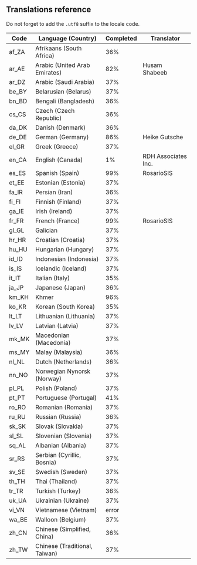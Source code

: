 Translations reference
----------------------

Do not forget to add the `.utf8` suffix to the locale code.

| Code  | Language (Country)            | Completed | Translator          |
| ----- | ----------------------------- | --------- | ------------------- |
| af_ZA | Afrikaans (South Africa)      | 36%       |                     |
| ar_AE | Arabic (United Arab Emirates) | 82%       | Husam Shabeeb       |
| ar_DZ | Arabic (Saudi Arabia)         | 37%       |                     |
| be_BY | Belarusian (Belarus)          | 37%       |                     |
| bn_BD | Bengali (Bangladesh)          | 36%       |                     |
| cs_CS | Czech (Czech Republic)        | 36%       |                     |
| da_DK | Danish (Denmark)              | 36%       |                     |
| de_DE | German (Germany)              | 86%       | Heike Gutsche       |
| el_GR | Greek (Greece)                | 37%       |                     |
| en_CA | English (Canada)              | 1%        | RDH Associates Inc. |
| es_ES | Spanish (Spain)               | 99%       | RosarioSIS          |
| et_EE | Estonian (Estonia)            | 37%       |                     |
| fa_IR | Persian (Iran)                | 36%       |                     |
| fi_FI | Finnish (Finland)             | 37%       |                     |
| ga_IE | Irish (Ireland)               | 37%       |                     |
| fr_FR | French (France)               | 99%       | RosarioSIS          |
| gl_GL | Galician                      | 37%       |                     |
| hr_HR | Croatian (Croatia)            | 37%       |                     |
| hu_HU | Hungarian (Hungary)           | 37%       |                     |
| id_ID | Indonesian (Indonesia)        | 37%       |                     |
| is_IS | Icelandic (Iceland)           | 37%       |                     |
| it_IT | Italian (Italy)               | 35%       |                     |
| ja_JP | Japanese (Japan)              | 36%       |                     |
| km_KH | Khmer                         | 96%       |                     |
| ko_KR | Korean (South Korea)          | 35%       |                     |
| lt_LT | Lithuanian (Lithuania)        | 37%       |                     |
| lv_LV | Latvian (Latvia)              | 37%       |                     |
| mk_MK | Macedonian (Macedonia)        | 37%       |                     |
| ms_MY | Malay (Malaysia)              | 36%       |                     |
| nl_NL | Dutch (Netherlands)           | 36%       |                     |
| nn_NO | Norwegian Nynorsk (Norway)    | 37%       |                     |
| pl_PL | Polish (Poland)               | 37%       |                     |
| pt_PT | Portuguese (Portugal)         | 41%       |                     |
| ro_RO | Romanian (Romania)            | 37%       |                     |
| ru_RU | Russian (Russia)              | 36%       |                     |
| sk_SK | Slovak (Slovakia)             | 37%       |                     |
| sl_SL | Slovenian (Slovenia)          | 37%       |                     |
| sq_AL | Albanian (Albania)            | 37%       |                     |
| sr_RS | Serbian (Cyrillic, Bosnia)    | 37%       |                     |
| sv_SE | Swedish (Sweden)              | 37%       |                     |
| th_TH | Thai (Thailand)               | 37%       |                     |
| tr_TR | Turkish (Turkey)              | 36%       |                     |
| uk_UA | Ukrainian (Ukraine)           | 37%       |                     |
| vi_VN | Vietnamese (Vietnam)          | error     |                     |
| wa_BE | Walloon (Belgium)             | 37%       |                     |
| zh_CN | Chinese (Simplified, China)   | 36%       |                     |
| zh_TW | Chinese (Traditional, Taiwan) | 37%       |                     |
